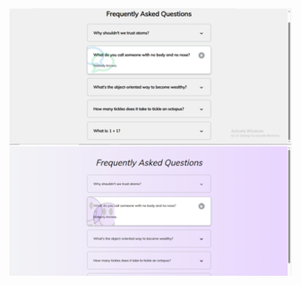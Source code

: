 ![B](https://github.com/Mowdat-Rida/FAQ-collapse/blob/main/Before%20output.png)
![A](https://github.com/Mowdat-Rida/FAQ-collapse/blob/main/After%20output.png)
